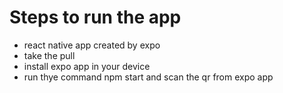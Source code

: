 # Steps to run the app

- react native app created by expo
- take the pull
- install expo app in your device
- run thye command npm start and scan the qr from expo app
